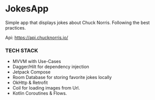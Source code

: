 # JokesApp

Simple app that displays jokes about Chuck Norris. Following the best practices.

Api: https://api.chucknorris.io/


### TECH STACK ###

* MVVM with Use-Cases
* Dagger/Hilt for dependency injection
* Jetpack Compose
* Room Database for storing favorite jokes locally
* OkHttp & Retrofit
* Coil for loading images from Url.
* Kotlin Coroutines & Flows.

